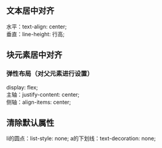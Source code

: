 ## 文本居中对齐
水平：text-align: center;  
垂直：line-height: 行高;  
## 块元素居中对齐
### 弹性布局（对父元素进行设置）
display: flex;  
主轴：justify-content: center;  
侧轴：align-items: center;  
## 清除默认属性  
li的圆点：list-style: none;
a的下划线：text-decoration: none;




